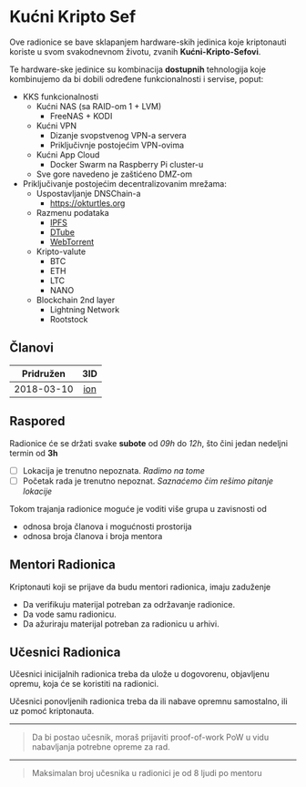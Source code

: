# Kućni Kripto Sef

Ove radionice se bave sklapanjem hardware-skih jedinica koje kriptonauti
koriste u svom svakodnevnom životu, zvanih **Kućni-Kripto-Sefovi**.

Te hardware-ske jedinice su kombinacija **dostupnih** tehnologija koje
kombinujemo da bi dobili određene funkcionalnosti i servise, poput:

- KKS funkcionalnosti
  - Kućni NAS (sa RAID-om 1 + LVM)
    - FreeNAS + KODI
  - Kućni VPN
    - Dizanje svopstvenog VPN-a servera
    - Priključivnje postojećim VPN-ovima
  - Kućni App Cloud
    - Docker Swarm na Raspberry Pi cluster-u
  - Sve gore navedeno je zaštićeno DMZ-om
- Priključivanje postojećim decentralizovanim mrežama:
  - Uspostavljanje DNSChain-a
    - https://okturtles.org
  - Razmenu podataka
    - [IPFS](https://ipfs.io)
    - [DTube](https://about.d.tube/)
    - [WebTorrent](https://webtorrent.io)
  - Kripto-valute
    - BTC
    - ETH
    - LTC
    - NANO
  - Blockchain 2nd layer
    - Lightning Network
    - Rootstock <!-- TODO: Нот суре абоут тхис оне -->

## Članovi

| Pridružen | 3ID |
|:---------:|:---:|
| 2018-03-10 | [ion](https://github.com/o100ja)

## Raspored

Radionice će se držati svake **subote** od *09h* do *12h*,
što čini jedan nedeljni termin od **3h**

- [ ] Lokacija je trenutno nepoznata.
*Radimo na tome*
- [ ] Početak rada je trenutno nepoznat.
*Saznaćemo čim rešimo pitanje lokacije*

Tokom trajanja radionice moguće je voditi više grupa u zavisnosti od

- odnosa broja članova i mogućnosti prostorija
- odnosa broja članova i broja mentora

## Mentori Radionica

Kriptonauti koji se prijave da budu mentori radionica, imaju zaduženje

- Da verifikuju materijal potreban za održavanje radionice.
- Da vode samu radionicu.
- Da ažuriraju materijal potreban za radionicu u arhivi.

## Učesnici Radionica

Učesnici inicijalnih radionica treba da ulože u dogovorenu, objavljenu opremu,
koja će se koristiti na radionici.

Učesnici ponovljenih radionica treba da ili nabave opremnu samostalno, ili uz pomoć kriptonauta.

----
> Da bi postao učesnik, moraš prijaviti proof-of-work PoW u vidu nabavljanja potrebne opreme za rad.

----
> Maksimalan broj učesnika u radionici je od 8 ljudi po mentoru

